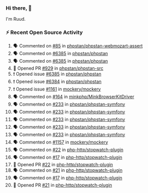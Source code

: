 ### Hi there, 👋

I'm Ruud.
 
### :zap: Recent Open Source Activity

<!--START_SECTION:activity-->
1. 🗣 Commented on [#85](https://github.com/phpstan/phpstan-webmozart-assert/issues/85) in [phpstan/phpstan-webmozart-assert](https://github.com/phpstan/phpstan-webmozart-assert)
2. 🗣 Commented on [#6385](https://github.com/phpstan/phpstan/issues/6385) in [phpstan/phpstan](https://github.com/phpstan/phpstan)
3. 🗣 Commented on [#6385](https://github.com/phpstan/phpstan/issues/6385) in [phpstan/phpstan](https://github.com/phpstan/phpstan)
4. 💪 Opened PR [#929](https://github.com/phpstan/phpstan-src/pull/929) in [phpstan/phpstan-src](https://github.com/phpstan/phpstan-src)
5. ❗️ Opened issue [#6385](https://github.com/phpstan/phpstan/issues/6385) in [phpstan/phpstan](https://github.com/phpstan/phpstan)
6. ❗️ Opened issue [#6384](https://github.com/phpstan/phpstan/issues/6384) in [phpstan/phpstan](https://github.com/phpstan/phpstan)
7. ❗️ Opened issue [#1161](https://github.com/mockery/mockery/issues/1161) in [mockery/mockery](https://github.com/mockery/mockery)
8. 🗣 Commented on [#164](https://github.com/minkphp/MinkBrowserKitDriver/issues/164) in [minkphp/MinkBrowserKitDriver](https://github.com/minkphp/MinkBrowserKitDriver)
9. 🗣 Commented on [#233](https://github.com/phpstan/phpstan-symfony/issues/233) in [phpstan/phpstan-symfony](https://github.com/phpstan/phpstan-symfony)
10. 🗣 Commented on [#233](https://github.com/phpstan/phpstan-symfony/issues/233) in [phpstan/phpstan-symfony](https://github.com/phpstan/phpstan-symfony)
11. 🗣 Commented on [#233](https://github.com/phpstan/phpstan-symfony/issues/233) in [phpstan/phpstan-symfony](https://github.com/phpstan/phpstan-symfony)
12. 🗣 Commented on [#233](https://github.com/phpstan/phpstan-symfony/issues/233) in [phpstan/phpstan-symfony](https://github.com/phpstan/phpstan-symfony)
13. 🗣 Commented on [#233](https://github.com/phpstan/phpstan-symfony/issues/233) in [phpstan/phpstan-symfony](https://github.com/phpstan/phpstan-symfony)
14. 🗣 Commented on [#1157](https://github.com/mockery/mockery/issues/1157) in [mockery/mockery](https://github.com/mockery/mockery)
15. 🗣 Commented on [#22](https://github.com/php-http/stopwatch-plugin/issues/22) in [php-http/stopwatch-plugin](https://github.com/php-http/stopwatch-plugin)
16. 🗣 Commented on [#17](https://github.com/php-http/stopwatch-plugin/issues/17) in [php-http/stopwatch-plugin](https://github.com/php-http/stopwatch-plugin)
17. 💪 Opened PR [#22](https://github.com/php-http/stopwatch-plugin/pull/22) in [php-http/stopwatch-plugin](https://github.com/php-http/stopwatch-plugin)
18. 🗣 Commented on [#21](https://github.com/php-http/stopwatch-plugin/issues/21) in [php-http/stopwatch-plugin](https://github.com/php-http/stopwatch-plugin)
19. 🗣 Commented on [#17](https://github.com/php-http/stopwatch-plugin/issues/17) in [php-http/stopwatch-plugin](https://github.com/php-http/stopwatch-plugin)
20. 💪 Opened PR [#21](https://github.com/php-http/stopwatch-plugin/pull/21) in [php-http/stopwatch-plugin](https://github.com/php-http/stopwatch-plugin)
<!--END_SECTION:activity-->
